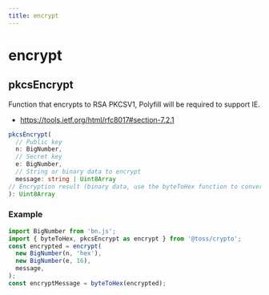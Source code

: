 ```yaml
---
title: encrypt
---
```


# encrypt

## pkcsEncrypt

Function that encrypts to RSA PKCSV1, Polyfill will be required to support IE.

- https://tools.ietf.org/html/rfc8017#section-7.2.1

```typescript
pkcsEncrypt(
  // Public key
  n: BigNumber,
  // Secret key
  e: BigNumber,
  // String or binary data to encrypt
  message: string | Uint8Array
// Encryption result (binary data, use the byteToHex function to convert it into a string)
): Uint8Array
```

### Example

```typescript
import BigNumber from 'bn.js';
import { byteToHex, pkcsEncrypt as encrypt } from '@toss/crypto';
const encrypted = encrypt(
  new BigNumber(n, 'hex'),
  new BigNumber(e, 16),
  message,
);
const encryptMessage = byteToHex(encrypted);
```
